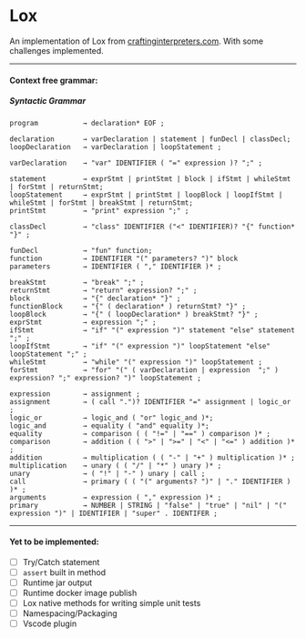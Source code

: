 # Lox 

An implementation of Lox from [craftinginterpreters.com](craftinginterpreters.com).
With some challenges implemented.

<hr >

#### Context free grammar:

##### Syntactic Grammar
```
program           → declaration* EOF ;

declaration       → varDeclaration | statement | funDecl | classDecl;
loopDeclaration   → varDeclaration | loopStatement ;

varDeclaration    → "var" IDENTIFIER ( "=" expression )? ";" ;

statement         → exprStmt | printStmt | block | ifStmt | whileStmt | forStmt | returnStmt;
loopStatement     → exprStmt | printStmt | loopBlock | loopIfStmt | whileStmt | forStmt | breakStmt | returnStmt;
printStmt         → "print" expression ";" ;

classDecl         → "class" IDENTIFIER ("<" IDENTIFIER)? "{" function* "}" ;

funDecl           → "fun" function;
function          → IDENTIFIER "(" parameters? ")" block
parameters        → IDENTIFIER ( "," IDENTIFIER )* ;

breakStmt         → "break" ";" ;
returnStmt        → "return" expression? ";" ;
block             → "{" declaration* "}" ;
functionBlock     → "{" ( declaration* ) returnStmt? "}" ;
loopBlock         → "{" ( loopDeclaration* ) breakStmt? "}" ;
exprStmt          → expression ";" ;
ifStmt            → "if" "(" expression ")" statement "else" statement ";" ;
loopIfStmt        → "if" "(" expression ")" loopStatement "else" loopStatement ";" ;
whileStmt         → "while" "(" expression ")" loopStatement ;
forStmt           → "for" "(" ( varDeclaration | expression  ";" ) expression? ";" expression? ")" loopStatement ;

expression        → assignment ;
assignment        → ( call ".")? IDENTIFIER "=" assignment | logic_or ;
logic_or          → logic_and ( "or" logic_and )*;
logic_and         → equality ( "and" equality )*;
equality          → comparison ( ( "!=" | "==" ) comparison )* ;
comparison        → addition ( ( ">" | ">=" | "<" | "<=" ) addition )* ;
addition          → multiplication ( ( "-" | "+" ) multiplication )* ;
multiplication    → unary ( ( "/" | "*" ) unary )* ;
unary             → ( "!" | "-" ) unary | call ;    
call              → primary ( ( "(" arguments? ")" | "." IDENTIFIER ) )* ;
arguments         → expression ( "," expression )* ;
primary           → NUMBER | STRING | "false" | "true" | "nil" | "(" expression ")" | IDENTIFIER | "super" . IDENTIFER ;
```
<hr >

#### Yet to be implemented:

 - [ ] Try/Catch statement
 - [ ] `assert` built in method
 - [ ] Runtime jar output
 - [ ] Runtime docker image publish
 - [ ] Lox native methods for writing simple unit tests
 - [ ] Namespacing/Packaging
 - [ ] Vscode plugin